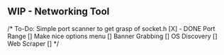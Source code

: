 ## WIP - Networking Tool


/*
To-Do:
Simple port scanner to get grasp of socket.h [X] - DONE
Port Range []
Make nice options menu []
Banner Grabbing []
OS Discovery []
Web Scraper []
*/